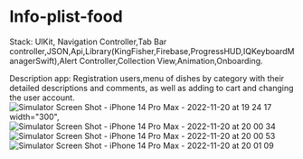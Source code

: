 # Info-plist-food
Stack: UIKit, Navigation Controller,Tab Bar controller,JSON,Api,Library(KingFisher,Firebase,ProgressHUD,IQKeyboardManagerSwift),Alert Controller,Collection View,Animation,Onboarding.

Description app: Registration users,menu of dishes by category with their detailed descriptions and comments, as well as adding to cart and changing the user account.
![Simulator Screen Shot - iPhone 14 Pro Max - 2022-11-20 at 19 24 17](https://user-images.githubusercontent.com/109229621/202915080-3b14a127-0ecf-4868-a3cf-592b181415bb.png)width="300",
![Simulator Screen Shot - iPhone 14 Pro Max - 2022-11-20 at 20 00 34](https://user-images.githubusercontent.com/109229621/202915280-f840d8e8-d833-4818-a5a8-3f18327d74df.png)
![Simulator Screen Shot - iPhone 14 Pro Max - 2022-11-20 at 20 00 53](https://user-images.githubusercontent.com/109229621/202915290-47afaa8d-6d6b-443d-9793-9c1be9a7b03f.png)
![Simulator Screen Shot - iPhone 14 Pro Max - 2022-11-20 at 20 01 09](https://user-images.githubusercontent.com/109229621/202915296-2495cf3f-c48b-4c33-a805-d95752716622.png)
